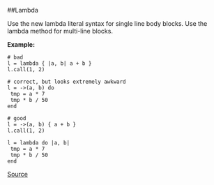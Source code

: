 ##Lambda

 Use the new lambda literal syntax for single line body blocks. Use the lambda method for multi-line blocks.

 **Example:**

 ```
# bad
l = lambda { |a, b| a + b }
l.call(1, 2)

# correct, but looks extremely awkward
l = ->(a, b) do
  tmp = a * 7
  tmp * b / 50
end

# good
l = ->(a, b) { a + b }
l.call(1, 2)

l = lambda do |a, b|
  tmp = a * 7
  tmp * b / 50
end
 ```

[Source](http://www.rubydoc.info/gems/rubocop/RuboCop/Cop/Style/Lambda)
